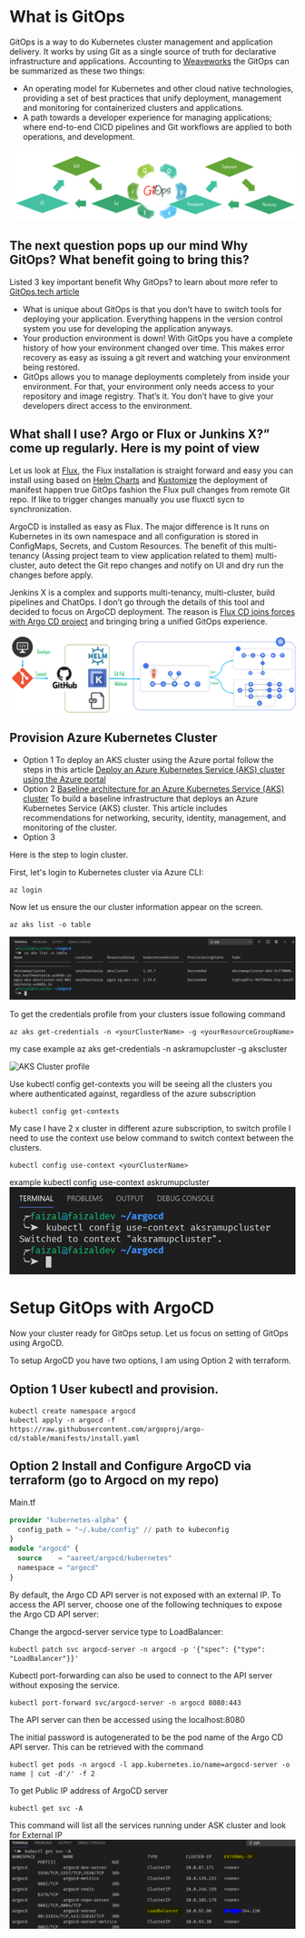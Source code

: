 # What is GitOps

GitOps is a way to do Kubernetes cluster management and application delivery.  It works by using Git as a single source of truth for declarative infrastructure and applications. Accounting to [Weaveworks](https://www.weave.works/technologies/gitops/) the GitOps can be summarized as these two things:

- An operating model for Kubernetes and other cloud native technologies, providing a set of best practices that unify deployment, management and monitoring for containerized clusters and applications.
- A path towards a developer experience for managing applications; where end-to-end CICD pipelines and Git workflows are applied to both operations, and development.

![GitOps](./images/gitops-faizal.png)

## The next question pops up our mind Why GitOps? What benefit going to bring this? 

Listed 3 key important benefit Why GitOps? to learn about more refer to [GitOps.tech article](https://www.gitops.tech/#:~:text=GitOps%20is%20a%20way%20of,Git%20and%20Continuous%20Deployment%20tools.)

- What is unique about GitOps is that you don’t have to switch tools for deploying your application. Everything happens in the version control system you use for developing the application anyways.
- Your production environment is down! With GitOps you have a complete history of how your environment changed over time. This makes error recovery as easy as issuing a git revert and watching your environment being restored.
- GitOps allows you to manage deployments completely from inside your environment. For that, your environment only needs access to your repository and image registry. That’s it. You don’t have to give your developers direct access to the environment.

## What shall I use? Argo or Flux or Junkins X?” come up regularly. Here is my point of view

Let us look at [Flux](https://fluxcd.io/), the Flux installation is straight forward and easy you can install using based on [Helm Charts](https://docs.fluxcd.io/en/1.19.0/tutorials/get-started-helm/) and [Kustomize](https://docs.fluxcd.io/en/1.19.0/tutorials/get-started-kustomize/) the deployment of manifest happen true GitOps fashion the Flux pull changes from remote Git repo. If like to trigger changes manually you use fluxctl sycn to synchronization.

ArgoCD is installed as easy as Flux. The major difference is It runs on Kubernetes in its own namespace and all configuration is stored in ConfigMaps, Secrets, and Custom Resources. The benefit of this multi-tenancy (Assing project team to view application related to them) multi-cluster, auto detect the Git repo changes and notify on UI and dry run the changes before apply. 

Jenkins X is a complex and supports multi-tenancy, multi-cluster, build pipelines and ChatOps. I don’t go through the details of this tool and decided to focus on ArgoCD deployment. The reason is [Flux CD joins forces with Argo CD project](https://discuss.kubernetes.io/t/flux-cd-joins-forces-with-argo-cd-project/8678) and bringing bring a unified GitOps experience.

![ArgoCD deployment architecture](./images/argocd-deployment.png)

## Provision Azure Kubernetes Cluster

- Option 1 To deploy an AKS cluster using the Azure portal follow the steps in this article [Deploy an Azure Kubernetes Service (AKS) cluster using the Azure portal](https://docs.microsoft.com/en-us/azure/aks/kubernetes-walkthrough-portal)
- Option 2 [Baseline architecture for an Azure Kubernetes Service (AKS) cluster](https://docs.microsoft.com/en-us/azure/architecture/reference-architectures/containers/aks/secure-baseline-aks) To build a baseline infrastructure that deploys an Azure Kubernetes Service (AKS) cluster. This article includes recommendations for networking, security, identity, management, and monitoring of the cluster.
- Option 3 <Add Terraform Cluster provision here>

Here is the step to login cluster.

First, let's login to Kubernetes cluster via Azure CLI:

```Azure CLI
az login
```

Now let us ensure the our cluster information appear on the screen.
```Azure CLI
az aks list -o table
```
![AKS Cluster Inforamtion](./images/cluster-information.PNG)

To get the credentials profile from your clusters issue following command 
```Azure CLI
az aks get-credentials -n <yourClusterName> -g <yourResourceGroupName>
````
my case example az aks get-credentials -n askramupcluster -g akscluster

![AKS Cluster profile](./images/cluster-context.PNG)

Use kubectl config get-contexts you will be seeing all the clusters you where authenticated against, regardless of the azure subscription
```Kubectl
kubectl config get-contexts
```

My case I have 2 x cluster in different azure subscription, to switch profile I  need to use the context use below command to switch context between the clusters. 
```kubectl
kubectl config use-context <yourClusterName>
```
example kubectl config use-context askrumupcluster
![ASK Cluster use context ](./images/use-context.PNG)

# Setup GitOps with ArgoCD 

Now your cluster ready for GitOps setup. Let us focus on setting of GitOps using ArgoCD.

To setup ArgoCD you have two options, I am using Option 2 with terraform. 
## Option 1 User kubectl and provision. 
```kubectl
kubectl create namespace argocd
kubectl apply -n argocd -f https://raw.githubusercontent.com/argoproj/argo-cd/stable/manifests/install.yaml
```
## Option 2 Install and Configure ArgoCD via terraform (go to Argocd on my repo) 

Main.tf 
```terraform 
provider "kubernetes-alpha" {
  config_path = "~/.kube/config" // path to kubeconfig
}
module "argocd" {
  source    = "aareet/argocd/kubernetes"
  namespace = "argocd"
}
```
By default, the Argo CD API server is not exposed with an external IP. To access the API server, choose one of the following techniques to expose the Argo CD API server:

Change the argocd-server service type to LoadBalancer:
```kubectl
kubectl patch svc argocd-server -n argocd -p '{"spec": {"type": "LoadBalancer"}}'
```
Kubectl port-forwarding can also be used to connect to the API server without exposing the service.

``` kubectl
kubectl port-forward svc/argocd-server -n argocd 8080:443
```
The API server can then be accessed using the localhost:8080

The initial password is autogenerated to be the pod name of the Argo CD API server. This can be retrieved with the command
``` kubectl 
kubectl get pods -n argocd -l app.kubernetes.io/name=argocd-server -o name | cut -d'/' -f 2
```
To get Public IP address of ArgoCD server

```kubectl
kubectl get svc -A 
```

This command will list all the services running under ASK cluster and look for External IP 
![ArgoCD deployment](./images/argolb.PNG)